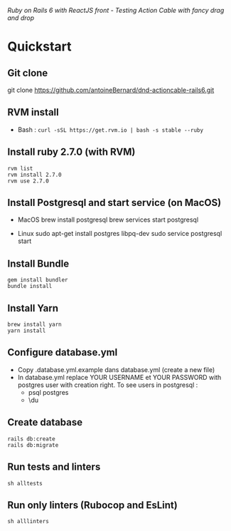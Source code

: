 *Ruby on Rails 6 with ReactJS front - Testing Action Cable with fancy drag and drop*

 Quickstart
====================

Git clone
---------
git clone https://github.com/antoineBernard/dnd-actioncable-rails6.git

RVM install
---------

* Bash : `curl -sSL https://get.rvm.io | bash -s stable --ruby`

Install ruby 2.7.0 (with RVM)
---------
	rvm list
	rvm install 2.7.0
	rvm use 2.7.0

Install Postgresql and start service (on MacOS)
---------
* MacOS
   brew install postgresql
   brew services start postgresql

* Linux
  sudo apt-get install postgres libpq-dev
  sudo service postgresql start

Install Bundle
---------
	gem install bundler
	bundle install

Install Yarn
---------
	brew install yarn
	yarn install

Configure database.yml
---------
* Copy .database.yml.example dans database.yml (create a new file)
* In database.yml replace YOUR USERNAME et YOUR PASSWORD with postgres user with creation right.
  To see users in postgresql :
    - psql postgres
    - \du

Create database
---------
    rails db:create
    rails db:migrate

Run tests and linters
---------
    sh alltests

Run only linters (Rubocop and EsLint)
---------
    sh alllinters
